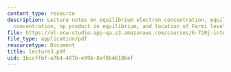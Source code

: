 ```yaml
---
content_type: resource
description: Lecture notes on equilibrium electron concentration, equilibrium hole
  concentration, np product in equilibrium, and location of Fermi level.
file: https://ol-ocw-studio-app-qa.s3.amazonaws.com/courses/6-720j-integrated-microelectronic-devices-spring-2007/1bccffbfa7b4487be99b8af8b46186ef_lecture3.pdf
file_type: application/pdf
resourcetype: Document
title: lecture3.pdf
uid: 1bccffbf-a7b4-487b-e99b-8af8b46186ef
---
```


